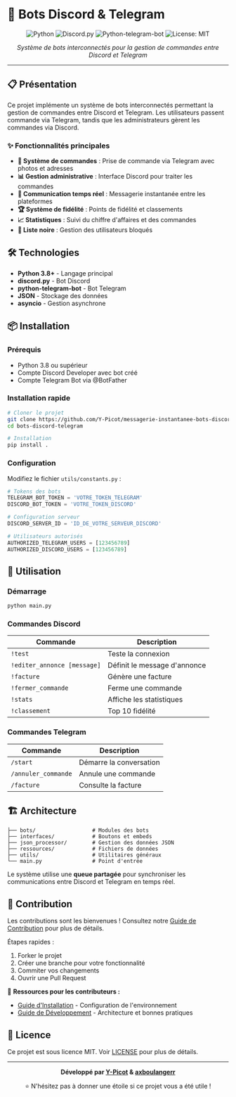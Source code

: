 # 🤖 Bots Discord & Telegram

<div align="center">

![Python](https://img.shields.io/badge/python-3.8+-blue.svg)
![Discord.py](https://img.shields.io/badge/discord.py-2.0.0+-green.svg)
![Python-telegram-bot](https://img.shields.io/badge/python--telegram--bot-13.0+-yellow.svg)
![License: MIT](https://img.shields.io/badge/License-MIT-yellow.svg)

*Système de bots interconnectés pour la gestion de commandes entre Discord et Telegram*

</div>

---

## 📋 Présentation

Ce projet implémente un système de bots interconnectés permettant la gestion de commandes entre Discord et Telegram. Les utilisateurs passent commande via Telegram, tandis que les administrateurs gèrent les commandes via Discord.

### ✨ Fonctionnalités principales

- **🎯 Système de commandes** : Prise de commande via Telegram avec photos et adresses
- **📊 Gestion administrative** : Interface Discord pour traiter les commandes
- **💬 Communication temps réel** : Messagerie instantanée entre les plateformes
- **🏆 Système de fidélité** : Points de fidélité et classements
- **📈 Statistiques** : Suivi du chiffre d'affaires et des commandes
- **🚫 Liste noire** : Gestion des utilisateurs bloqués

## 🛠️ Technologies

- **Python 3.8+** - Langage principal
- **discord.py** - Bot Discord
- **python-telegram-bot** - Bot Telegram 
- **JSON** - Stockage des données
- **asyncio** - Gestion asynchrone

## 📦 Installation

### Prérequis

- Python 3.8 ou supérieur
- Compte Discord Developer avec bot créé
- Compte Telegram Bot via @BotFather

### Installation rapide

```bash
# Cloner le projet
git clone https://github.com/Y-Picot/messagerie-instantanee-bots-discord-telegram.git
cd bots-discord-telegram

# Installation
pip install .
```

### Configuration

Modifiez le fichier `utils/constants.py` :

```python
# Tokens des bots
TELEGRAM_BOT_TOKEN = 'VOTRE_TOKEN_TELEGRAM'
DISCORD_BOT_TOKEN = 'VOTRE_TOKEN_DISCORD'

# Configuration serveur
DISCORD_SERVER_ID = 'ID_DE_VOTRE_SERVEUR_DISCORD'

# Utilisateurs autorisés
AUTHORIZED_TELEGRAM_USERS = [123456789]
AUTHORIZED_DISCORD_USERS = [123456789]
```

## 🚀 Utilisation

### Démarrage

```bash
python main.py
```

### Commandes Discord

| Commande | Description |
|----------|-------------|
| `!test` | Teste la connexion |
| `!editer_annonce [message]` | Définit le message d'annonce |
| `!facture` | Génère une facture |
| `!fermer_commande` | Ferme une commande |
| `!stats` | Affiche les statistiques |
| `!classement` | Top 10 fidélité |

### Commandes Telegram

| Commande | Description |
|----------|-------------|
| `/start` | Démarre la conversation |
| `/annuler_commande` | Annule une commande |
| `/facture` | Consulte la facture |

## 🏗️ Architecture

```
├── bots/                  # Modules des bots
├── interfaces/            # Boutons et embeds
├── json_processor/        # Gestion des données JSON
├── ressources/            # Fichiers de données
├── utils/                 # Utilitaires généraux
└── main.py                # Point d'entrée
```

Le système utilise une **queue partagée** pour synchroniser les communications entre Discord et Telegram en temps réel.

## 🤝 Contribution

Les contributions sont les bienvenues ! Consultez notre [Guide de Contribution](CONTRIBUTING.md) pour plus de détails.

Étapes rapides :

1. Forker le projet
2. Créer une branche pour votre fonctionnalité
3. Commiter vos changements
4. Ouvrir une Pull Request

📖 **Ressources pour les contributeurs :**
- [Guide d'Installation](docs/INSTALLATION.md) - Configuration de l'environnement
- [Guide de Développement](docs/guide-developpement.md) - Architecture et bonnes pratiques

## 📄 Licence

Ce projet est sous licence MIT. Voir [LICENSE](LICENSE) pour plus de détails.

---

<div align="center">

**Développé par [Y-Picot](https://github.com/Y-Picot) & [axboulangerr](https://github.com/axboulangerr)**

⭐ N'hésitez pas à donner une étoile si ce projet vous a été utile !

</div>


